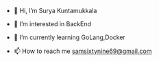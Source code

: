 - 👋 Hi, I’m Surya Kuntamukkala
- 👀 I’m interested in BackEnd 
- 🌱 I’m currently learning GoLang,Docker

- 📫 How to reach me samsixtynine69@gmail.com

<!---
raumdeuter69/raumdeuter69 is a ✨ special ✨ repository because its `README.md` (this file) appears on your GitHub profile.
You can click the Preview link to take a look at your changes.
--->
